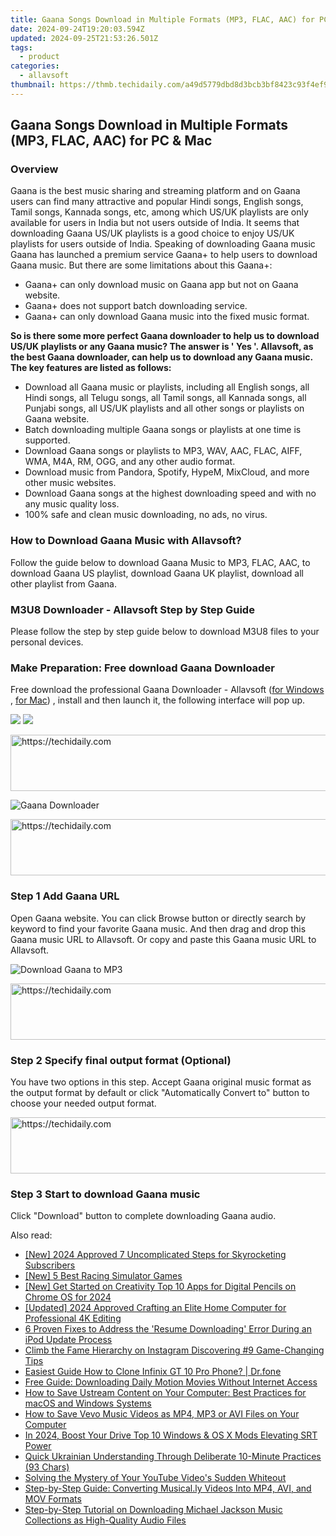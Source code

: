 ```yaml
---
title: Gaana Songs Download in Multiple Formats (MP3, FLAC, AAC) for PC & Mac
date: 2024-09-24T19:20:03.594Z
updated: 2024-09-25T21:53:26.501Z
tags:
  - product
categories:
  - allavsoft
thumbnail: https://thmb.techidaily.com/a49d5779dbd8d3bcb3bf8423c93f4ef941ba145d1cb34757b006a9b7dc8bcdff.jpeg
---
```


## Gaana Songs Download in Multiple Formats (MP3, FLAC, AAC) for PC & Mac

### Overview

Gaana is the best music sharing and streaming platform and on Gaana users can find many attractive and popular Hindi songs, English songs, Tamil songs, Kannada songs, etc, among which US/UK playlists are only available for users in India but not users outside of India. It seems that downloading Gaana US/UK playlists is a good choice to enjoy US/UK playlists for users outside of India. Speaking of downloading Gaana music Gaana has launched a premium service Gaana+ to help users to download Gaana music. But there are some limitations about this Gaana+:

* Gaana+ can only download music on Gaana app but not on Gaana website.
* Gaana+ does not support batch downloading service.
* Gaana+ can only download Gaana music into the fixed music format.

**So is there some more perfect Gaana downloader to help us to download US/UK playlists or any Gaana music? The answer is ' Yes '. Allavsoft, as the best Gaana downloader, can help us to download any Gaana music. The key features are listed as follows:**

* Download all Gaana music or playlists, including all English songs, all Hindi songs, all Telugu songs, all Tamil songs, all Kannada songs, all Punjabi songs, all US/UK playlists and all other songs or playlists on Gaana website.
* Batch downloading multiple Gaana songs or playlists at one time is supported.
* Download Gaana songs or playlists to MP3, WAV, AAC, FLAC, AIFF, WMA, M4A, RM, OGG, and any other audio format.
* Download music from Pandora, Spotify, HypeM, MixCloud, and more other music websites.
* Download Gaana songs at the highest downloading speed and with no any music quality loss.
* 100% safe and clean music downloading, no ads, no virus.

### How to Download Gaana Music with Allavsoft?

Follow the guide below to download Gaana Music to MP3, FLAC, AAC, to download Gaana US playlist, download Gaana UK playlist, download all other playlist from Gaana.

### M3U8 Downloader - Allavsoft Step by Step Guide

Please follow the step by step guide below to download M3U8 files to your personal devices.

### Make Preparation: Free download Gaana Downloader

Free download the professional Gaana Downloader - Allavsoft ([for Windows](https://tools.techidaily.com/allavsoft/products/) , [for Mac](https://tools.techidaily.com/allavsoft/products/)) , install and then launch it, the following interface will pop up.

[![](https://www.allavsoft.com/how-to/../images/how-to/free-download-win.jpg)](https://tools.techidaily.com/allavsoft/products/) [![](https://www.allavsoft.com/how-to/../images/how-to/free-download-mac.jpg)](https://tools.techidaily.com/allavsoft/products/)

<!-- affiliate ads begin -->
<a href="https://appsumo.8odi.net/c/5597632/2037351/7443" target="_top" id="2037351">
  <img src="//a.impactradius-go.com/display-ad/7443-2037351" border="0" alt="https://techidaily.com" width="728" height="90"/>
</a>
<img height="0" width="0" src="https://appsumo.8odi.net/i/5597632/2037351/7443" style="position:absolute;visibility:hidden;" border="0" />
<!-- affiliate ads end -->

![Gaana Downloader](https://www.allavsoft.com/how-to/../images/allavsoft/screen-shot-600.jpg)

<!-- affiliate ads begin -->
<a href="https://appsumo.8odi.net/c/5597632/2151883/7443" target="_top" id="2151883">
  <img src="//a.impactradius-go.com/display-ad/7443-2151883" border="0" alt="https://techidaily.com" width="728" height="90"/>
</a>
<img height="0" width="0" src="https://appsumo.8odi.net/i/5597632/2151883/7443" style="position:absolute;visibility:hidden;" border="0" />
<!-- affiliate ads end -->

### Step 1 Add Gaana URL

Open Gaana website. You can click Browse button or directly search by keyword to find your favorite Gaana music. And then drag and drop this Gaana music URL to Allavsoft. Or copy and paste this Gaana music URL to Allavsoft.

![Download Gaana to MP3](https://www.allavsoft.com/how-to/../images/how-to/download-rtmp-video/download-rtmp-video.jpg)

<!-- affiliate ads begin -->
<a href="https://unicoeye.pxf.io/c/5597632/2134247/18498" target="_top" id="2134247">
  <img src="//a.impactradius-go.com/display-ad/18498-2134247" border="0" alt="https://techidaily.com" width="728" height="90"/>
</a>
<img height="0" width="0" src="https://unicoeye.pxf.io/i/5597632/2134247/18498" style="position:absolute;visibility:hidden;" border="0" />
<!-- affiliate ads end -->

### Step 2 Specify final output format (Optional)

You have two options in this step. Accept Gaana original music format as the output format by default or click "Automatically Convert to" button to choose your needed output format.

<!-- affiliate ads begin -->
<a href="https://laganoo.pxf.io/c/5597632/1528696/16446" target="_top" id="1528696">
  <img src="//a.impactradius-go.com/display-ad/16446-1528696" border="0" alt="https://techidaily.com" width="728" height="90"/>
</a>
<img height="0" width="0" src="https://laganoo.pxf.io/i/5597632/1528696/16446" style="position:absolute;visibility:hidden;" border="0" />
<!-- affiliate ads end -->

### Step 3 Start to download Gaana music

Click "Download" button to complete downloading Gaana audio.

<ins class="adsbygoogle"
     style="display:block"
     data-ad-format="autorelaxed"
     data-ad-client="ca-pub-7571918770474297"
     data-ad-slot="1223367746"></ins>

<ins class="adsbygoogle"
     style="display:block"
     data-ad-client="ca-pub-7571918770474297"
     data-ad-slot="8358498916"
     data-ad-format="auto"
     data-full-width-responsive="true"></ins>

<span class="atpl-alsoreadstyle">Also read:</span>
<div><ul>
<li><a href="https://facebook-record-videos.techidaily.com/new-2024-approved-7-uncomplicated-steps-for-skyrocketing-subscribers/"><u>[New] 2024 Approved 7 Uncomplicated Steps for Skyrocketing Subscribers</u></a></li>
<li><a href="https://remote-screen-capture.techidaily.com/new-5-best-racing-simulator-games/"><u>[New] 5 Best Racing Simulator Games</u></a></li>
<li><a href="https://fox-glue.techidaily.com/new-get-started-on-creativity-top-10-apps-for-digital-pencils-on-chrome-os-for-2024/"><u>[New] Get Started on Creativity Top 10 Apps for Digital Pencils on Chrome OS for 2024</u></a></li>
<li><a href="https://fox-friendly.techidaily.com/updated-2024-approved-crafting-an-elite-home-computer-for-professional-4k-editing/"><u>[Updated] 2024 Approved Crafting an Elite Home Computer for Professional 4K Editing</u></a></li>
<li><a href="https://fox-that.techidaily.com/6-proven-fixes-to-address-the-resume-downloading-error-during-an-ipod-update-process/"><u>6 Proven Fixes to Address the 'Resume Downloading' Error During an iPod Update Process</u></a></li>
<li><a href="https://extra-hints.techidaily.com/climb-the-fame-hierarchy-on-instagram-discovering-9-game-changing-tips/"><u>Climb the Fame Hierarchy on Instagram Discovering #9 Game-Changing Tips</u></a></li>
<li><a href="https://blog-min.techidaily.com/easiest-guide-how-to-clone-infinix-gt-10-pro-phone-drfone-by-drfone-transfer-from-android-transfer-from-android/"><u>Easiest Guide How to Clone Infinix GT 10 Pro Phone? | Dr.fone</u></a></li>
<li><a href="https://fox-triigers.techidaily.com/free-guide-downloading-daily-motion-movies-without-internet-access/"><u>Free Guide: Downloading Daily Motion Movies Without Internet Access</u></a></li>
<li><a href="https://fox-triigers.techidaily.com/how-to-save-ustream-content-on-your-computer-best-practices-for-macos-and-windows-systems/"><u>How to Save Ustream Content on Your Computer: Best Practices for macOS and Windows Systems</u></a></li>
<li><a href="https://fox-triigers.techidaily.com/how-to-save-vevo-music-videos-as-mp4-mp3-or-avi-files-on-your-computer/"><u>How to Save Vevo Music Videos as MP4, MP3 or AVI Files on Your Computer</u></a></li>
<li><a href="https://extra-hints.techidaily.com/in-2024-boost-your-drive-top-10-windows-and-os-x-mods-elevating-srt-power/"><u>In 2024, Boost Your Drive Top 10 Windows & OS X Mods Elevating SRT Power</u></a></li>
<li><a href="https://mondly-stories.techidaily.com/quick-ukrainian-understanding-through-deliberate-10-minute-practices-93-chars/"><u>Quick Ukrainian Understanding Through Deliberate 10-Minute Practices (93 Chars)</u></a></li>
<li><a href="https://fox-triigers.techidaily.com/solving-the-mystery-of-your-youtube-videos-sudden-whiteout/"><u>Solving the Mystery of Your YouTube Video's Sudden Whiteout</u></a></li>
<li><a href="https://fox-triigers.techidaily.com/step-by-step-guide-converting-musically-videos-into-mp4-avi-and-mov-formats/"><u>Step-by-Step Guide: Converting Musical.ly Videos Into MP4, AVI, and MOV Formats</u></a></li>
<li><a href="https://fox-triigers.techidaily.com/step-by-step-tutorial-on-downloading-michael-jackson-music-collections-as-high-quality-audio-files/"><u>Step-by-Step Tutorial on Downloading Michael Jackson Music Collections as High-Quality Audio Files</u></a></li>
</ul></div>

